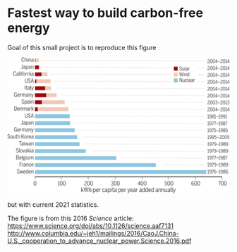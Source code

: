 # Fastest way to build carbon-free energy

Goal of this small project is to reproduce this figure

![energy-figure][fig1]

[fig1]: https://github.com/samposm/clean-energy-statistics/blob/main/figures/kWh-per-capita-added-science-2016.jpg

but with current 2021 statistics.

The figure is from this 2016 *Science* article:  
https://www.science.org/doi/abs/10.1126/science.aaf7131  
http://www.columbia.edu/~jeh1/mailings/2016/CaoJ.China-U.S._cooperation_to_advance_nuclear_power.Science.2016.pdf
